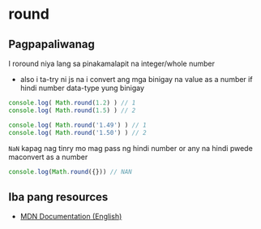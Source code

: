 # round

## Pagpapaliwanag

I roround niya lang sa pinakamalapit na integer/whole number
- also i ta-try ni js na i convert ang mga binigay na value as a number if hindi number data-type yung binigay

```javascript
console.log( Math.round(1.2) ) // 1
console.log( Math.round(1.5) ) // 2

console.log( Math.round('1.49') ) // 1
console.log( Math.round('1.50') ) // 2
```

`NaN` kapag nag tinry mo mag pass ng hindi number or any na hindi pwede maconvert as a number

```javascript
console.log(Math.round({})) // NAN
```

## Iba pang resources

- [MDN Documentation (English)](https://developer.mozilla.org/en-US/docs/Web/JavaScript/Reference/Global_Objects/Math/abs)
